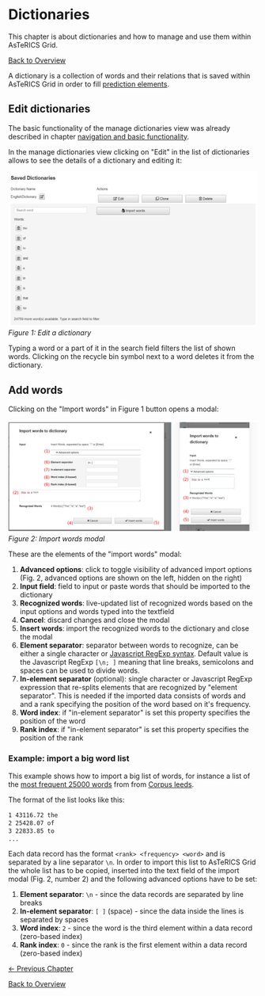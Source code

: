 # Dictionaries
This chapter is about dictionaries and how to manage and use them within AsTeRICS Grid.

[Back to Overview](00_index.md)

A dictionary is a collection of words and their relations that is saved within AsTeRICS Grid in order to fill [prediction elements](01_terms.md#grid-element). 

## Edit dictionaries
The basic functionality of the manage dictionaries view was already described in chapter [navigation and basic functionality](02_navigation.md).

In the manage dictionaries view clicking on "Edit" in the list of dictionaries allows to see the details of a dictionary and editing it:

![edit a dictionary](img/dictionary_edit_en.jpg)
*Figure 1: Edit a dictionary*

Typing a word or a part of it in the search field filters the list of shown words. Clicking on the recycle bin symbol next to a word deletes it from the dictionary.


## Add words
Clicking on the "Import words" in Figure 1 button opens a modal:

![import words to dictionary](img/dictionary_import_en.jpg)
*Figure 2: Import words modal*

These are the elements of the "import words" modal:

1. **Advanced options**: click to toggle visibility of advanced import options (Fig. 2, advanced options are shown on the left, hidden on the right)
1. **Input field**: field to input or paste words that should be imported to the dictionary 
1. **Recognized words**: live-updated list of recognized words based on the input options and words typed into the textfield 
1. **Cancel**: discard changes and close the modal 
1. **Insert words**: import the recognized words to the dictionary and close the modal 
1. **Element separator**: separator between words to recognize, can be either a single character or <a href="https://developer.mozilla.org/de/docs/Web/JavaScript/Reference/Global_Objects/RegExp" target="_blank">Javascript RegExp syntax<a/>. Default value is the Javascript RegExp `[\n; ]` meaning that line breaks, semicolons and spaces can be used to divide words.
1. **In-element separator** (optional): single character or Javascript RegExp expression that re-splits elements that are recognized by "element separator". This is needed if the imported data consists of words and and a rank specifying the position of the word based on it's frequency.
1. **Word index**: if "in-element separator" is set this property specifies the position of the word 
1. **Rank index**: if "in-element separator" is set this property specifies the position of the rank 

### Example: import a big word list

This example shows how to import a big list of words, for instance a list of the <a href="http://corpus.leeds.ac.uk/frqc/internet-en-forms.num" target="_blank">most frequent 25000 words<a/> from from <a href="http://corpus.leeds.ac.uk/" target="_blank">Corpus leeds<a/>. 

The format of the list looks like this:
```
1 43116.72 the
2 25428.07 of
3 22833.85 to
...
```

Each data record has the format `<rank> <frequency> <word>` and is separated by a line separator `\n`. In order to import this list to AsTeRICS Grid the whole list has to be copied, inserted into the text field of the import modal (Fig. 2, number 2) and the following advanced options have to be set:

1. **Element separator**: `\n` - since the data records are separated by line breaks
1. **In-element separator**: `[ ]` (space) - since the data inside the lines is separated by spaces
1. **Word index**: `2` - since the word is the third element within a data record (zero-based index)
1. **Rank index**: `0` - since the rank is the first element within a data record (zero-based index)


[&#x2190; Previous Chapter](06_users.md)

[Back to Overview](00_index.md)



